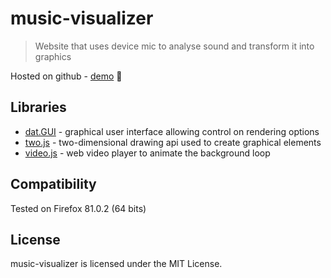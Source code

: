 # music-visualizer
> Website that uses device mic to analyse sound and transform it into graphics

Hosted on github - [demo](https://seao.github.io/music-visualizer/index.html) 🎉

## Libraries

- [dat.GUI](https://github.com/dataarts/dat.gui) - graphical user interface allowing control on rendering options
- [two.js](https://github.com/jonobr1/two.js) - two-dimensional drawing api used to create graphical elements
- [video.js](https://github.com/videojs/video.js) - web video player to animate the background loop

## Compatibility

Tested on Firefox 81.0.2 (64 bits)

## License

music-visualizer is licensed under the MIT License.
